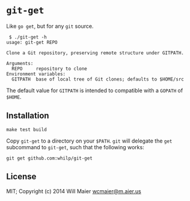 # `git-get`

Like `go get`, but for any `git` source.

```
 $ ./git-get -h
usage: git-get REPO

Clone a Git repository, preserving remote structure under GITPATH.

Arguments:
  REPO     repository to clone
Environment variables:
  GITPATH  base of local tree of Git clones; defaults to $HOME/src
```

The default value for `GITPATH` is intended to compatible with a `GOPATH` of `$HOME`.

## Installation

```
make test build
```

Copy `git-get` to a directory on your `$PATH`. `git` will delegate the `get` subcommand to `git-get`, such that the following works:

```
git get github.com:whilp/git-get
```

## License

MIT; Copyright (c) 2014 Will Maier <wcmaier@m.aier.us>
